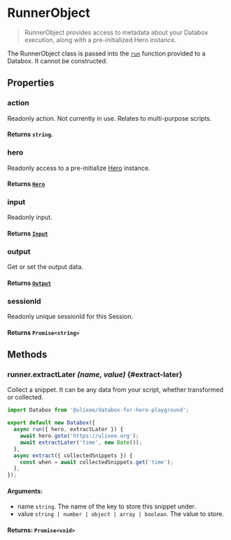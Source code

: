 # RunnerObject

> RunnerObject provides access to metadata about your Databox execution, along with a pre-initialized Hero instance.

The RunnerObject class is passed into the [`run`](/docs/databox/basic-client/databox#constructor) function provided to a Databox. It cannot be constructed.

## Properties

### action

Readonly action. Not currently in use. Relates to multi-purpose scripts.

#### **Returns** `string`.

### hero

Readonly access to a pre-initialize [Hero](/docs/hero) instance.

#### **Returns** [`Hero`](/docs/hero)

### input

Readonly input.

#### **Returns** [`Input`](/docs/databox/basic-client/input)

### output

Get or set the output data.

#### **Returns** [`Output`](/docs/databox/basic-client/output)

### sessionId

Readonly unique sessionId for this Session.

#### **Returns** `Promise<string>`

## Methods

### runner.extractLater *(name, value)* {#extract-later}

Collect a snippet. It can be any data from your script, whether transformed or collected.

```js
import Databox from '@ulixee/databox-for-hero-playground';

export default new Databox({
  async run({ hero, extractLater }) {
    await hero.goto('https://ulixee.org');
    await extractLater('time', new Date());
  },
  async extract({ collectedSnippets }) {
    const when = await collectedSnippets.get('time');
  },
});
```

#### **Arguments**:

- name `string`. The name of the key to store this snippet under.
- value `string | number | object | array | boolean`. The value to store.

#### **Returns**: `Promise<void>`
